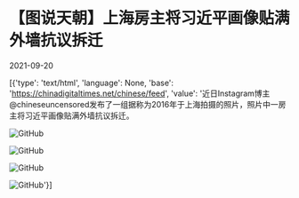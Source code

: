 # 【图说天朝】上海房主将习近平画像贴满外墙抗议拆迁

2021-09-20

[{'type': 'text/html', 'language': None, 'base': 'https://chinadigitaltimes.net/chinese/feed', 'value': '近日Instagram博主@chineseuncensored发布了一组据称为2016年于上海拍摄的照片，照片中一房主将习近平画像贴满外墙抗议拆迁。

![GitHub](https://chinadigitaltimes.net/chinese/files/2021/09/E_kT4LgWUAcjJgP.jpg)

![GitHub](https://chinadigitaltimes.net/chinese/files/2021/09/E_kT4LgXsAMwfzU.jpg)

![GitHub](https://chinadigitaltimes.net/chinese/files/2021/09/E_kT4LhWQAUBO1l.jpg)

![GitHub](https://chinadigitaltimes.net/chinese/files/2021/09/E_kT4LiWEAExR67.jpg)'}]